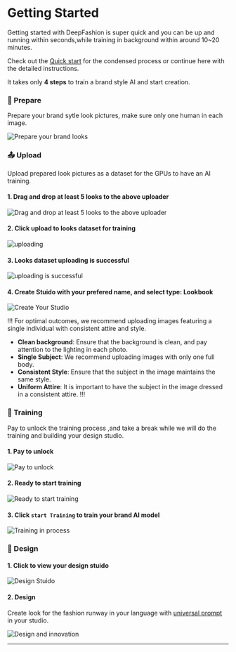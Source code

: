 # Getting Started

Getting started with DeepFashion is super quick and you can be up and running within seconds,while training in background within around 10~20 minutes. 

Check out the [Quick start](/README.md#quick-start) for the condensed process or continue here with the detailed instructions.

It takes only **4 steps** to train a brand style AI and start creation. 

### :dress: Prepare

Prepare your brand sytle look pictures, make sure only one human in each image.

![Prepare your brand looks](/static/prepare-to-upload.webp)

### :outbox_tray: Upload

Upload prepared look pictures as a dataset for the GPUs to have an AI training.

#### 1. Drag and drop at least 5 looks to the above uploader

![Drag and drop at least 5 looks to the above uploader](/static/upload-01.webp)

#### 2. Click upload to looks dataset for training

![uploading](/static/upload-02.webp)

#### 3. Looks dataset uploading is successful

![uploading is successful](/static/upload-03.webp)

#### 4. Create Stuido with your prefered name, and select type: **Lookbook**

![Create Your Studio](/static/create-studio.webp)

!!!
For optimal outcomes, we recommend uploading images featuring a single individual with consistent attire and style.
- **Clean background**: Ensure that the background is clean, and pay attention to the lighting in each photo.
- **Single Subject**: We recommend uploading images with only one full body.
- **Consistent Style**: Ensure that the subject in the image maintains the same style.
- **Uniform Attire**: It is important to have the subject in the image dressed in a consistent attire.
!!!


### :dna: Training

Pay to unlock the training process ,and take a break while we will do the training and building your design studio.

#### 1. Pay to unlock

![Pay to unlock](/static/unlock.webp)

#### 2. Ready to start training

![Ready to start training](/static/training-01.webp)

#### 3. Click `start Training` to train your brand AI model

![Training in process](/static/training-02.webp)


### :art: Design

#### 1. Click to view your design stuido

![Design Stuido](/static/design-01.webp)

#### 2. Design

Create look for the fashion runway in your language with [universal prompt](/guides/universalprompt/) in your studio.

![Design and innovation](/static/DeepFashionStudio2024.webp)

---
